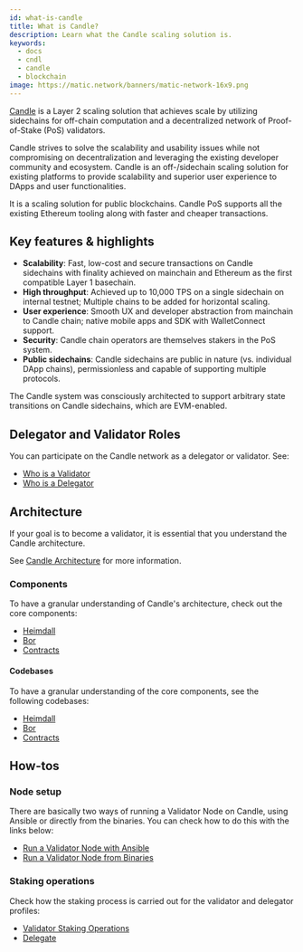 ```yaml
---
id: what-is-candle
title: What is Candle?
description: Learn what the Candle scaling solution is.
keywords:
  - docs
  - cndl
  - candle
  - blockchain
image: https://matic.network/banners/matic-network-16x9.png
---
```


[Candle](https://candlelabs.org/) is a Layer 2 scaling solution that achieves scale by utilizing sidechains for off-chain computation and a decentralized network of Proof-of-Stake (PoS) validators.

Candle strives to solve the scalability and usability issues while not compromising on decentralization and leveraging the existing developer community and ecosystem. Candle is an ​off-/sidechain scaling solution for existing platforms to provide scalability and superior user experience to DApps and user functionalities.

It is a scaling solution for public blockchains. Candle PoS supports all the existing Ethereum tooling along with faster and cheaper transactions.

## Key features & highlights

- **Scalability**: Fast, low-cost and secure transactions on Candle sidechains with finality achieved on mainchain and Ethereum as the first compatible Layer 1 basechain.
- **High throughput**: Achieved up to 10,000 TPS on a single sidechain on internal testnet; Multiple chains to be added for horizontal scaling.
- **User experience**: Smooth UX and developer abstraction from mainchain to Candle chain; native mobile apps and SDK with WalletConnect support.
- **Security**: Candle chain operators are themselves stakers in the PoS system.
- **Public sidechains**: Candle sidechains are public in nature (vs. individual DApp chains), permissionless and capable of supporting multiple protocols.

The Candle system was consciously architected to support arbitrary state transitions on Candle sidechains, which are EVM-enabled.

## Delegator and Validator Roles

You can participate on the Candle network as a delegator or validator. See:

* [Who is a Validator](/docs/validate/candle-basics/who-is-validator)
* [Who is a Delegator](/docs/validate/candle-basics/who-is-delegator)

## Architecture

If your goal is to become a validator, it is essential that you understand the Candle architecture.

See [Candle Architecture](/docs/validate/validator/architecture) for more information.

### Components

To have a granular understanding of Candle's architecture, check out the core components:

* [Heimdall](/docs/contribute/heimdall/overview)
* [Bor](/docs/contribute/bor/overview)
* [Contracts](/docs/contribute/contracts/stakingmanager)

#### Codebases

To have a granular understanding of the core components, see the following codebases:

* [Heimdall](https://github.com/candleplatforms/heimdall)
* [Bor](https://github.com/candleplatforms/bor)
* [Contracts](https://github.com/candleplatforms/contracts)

## How-tos

### Node setup

There are basically two ways of running a Validator Node on Candle, using Ansible or directly from the binaries. You can check how to do this with the links below:

* [Run a Validator Node with Ansible](/docs/validate/validate/run-validator-ansible)
* [Run a Validator Node from Binaries](/docs/validate/validate/run-validator-binaries)

### Staking operations

Check how the staking process is carried out for the validator and delegator profiles:

* [Validator Staking Operations](docs/validate/validate/validator-staking-operations)
* [Delegate](/docs/validate/delegate)
